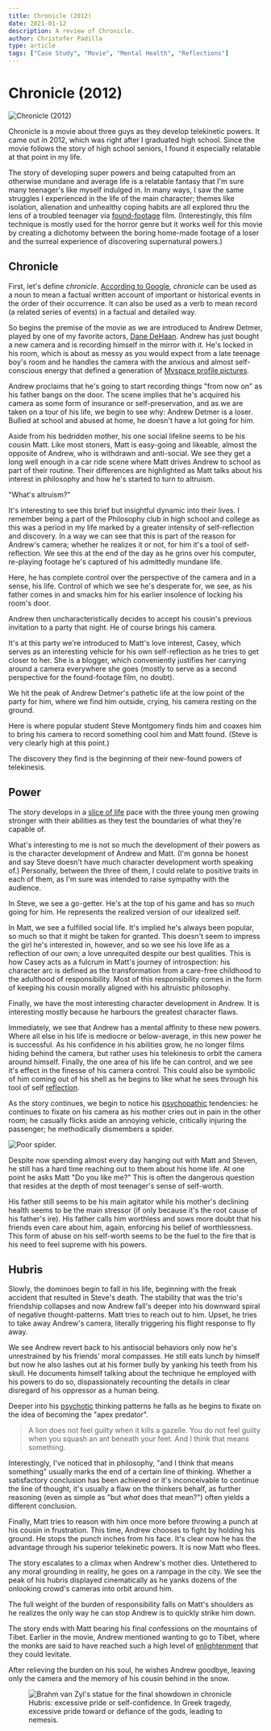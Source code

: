 ```yaml
---
title: Chronicle (2012)
date: 2021-01-12
description: A review of Chronicle.
author: Christofer Padilla
type: article
tags: ["Case Study", "Movie", "Mental Health", "Reflections"]
---
```


# Chronicle (2012)

![Chronicle (2012)](/images/chronicle.jpeg)

Chronicle is a movie about three guys as they develop telekinetic powers. It came out in 2012, which was right after I graduated high school. Since the movie follows the story of high school seniors, I found it especially relatable at that point in my life.

The story of developing super powers and being catapulted from an otherwise mundane and average life is a relatable fantasy that I'm sure many teenager's like myself indulged in. In many ways, I saw the same struggles I experienced in the life of the main character; themes like isolation, alienation and unhealthy coping habits are all explored thru the lens of a troubled teenager via [found-footage](https://en.wikipedia.org/wiki/Found_footage_(film_technique)) film. (Interestingly, this film technique is mostly used for the horror genre but it works well for this movie by creating a dichotomy between the boring home-made footage of a loser and the surreal experience of discovering supernatural powers.)

## Chronicle

First, let's define *chronicle*. [According to Google](https://www.google.com/search?q=define+chronicle), *chronicle* can be used as a noun to mean a factual written account of important or historical events in the order of their occurrence. It can also be used as a verb to mean record (a related series of events) in a factual and detailed way.

So begins the premise of the movie as we are introduced to Andrew Detmer, played by one of my favorite actors, [Dane DeHaan](https://www.imdb.com/name/nm2851530/). Andrew has just bought a new camera and is recording himself in the mirror with it. He's locked in his room, which is about as messy as you would expect from a late teenage boy's room and he handles the camera with the anxious and almost self-conscious energy that defined a generation of [Myspace profile pictures](https://firstmonday.org/ojs/index.php/fm/article/view/2539/2242).

Andrew proclaims that he's going to start recording things "from now on" as his father bangs on the door. The scene implies that he's acquired his camera as some form of insurance or self-preservation, and as we are taken on a tour of his life, we begin to see why: Andrew Detmer is a loser. Bullied at school and abused at home, he doesn't have a lot going for him.

Aside from his bedridden mother, his one social lifeline seems to be his cousin Matt. Like most stoners, Matt is easy-going and likeable, almost the opposite of Andrew, who is withdrawn and anti-social. We see they get a long well enough in a car ride scene where Matt drives Andrew to school as part of their routine. Their differences are highlighted as Matt talks about his interest in philosophy and how he's started to turn to altruism.

"What's altruism?"

It's interesting to see this brief but insightful dynamic into their lives. I remember being a part of the Philosophy club in high school and college as this was a period in my life marked by a greater intensity of self-reflection and discovery. In a way we can see that this is part of the reason for Andrew's camera; whether he realizes it or not, for him it's a tool of self-reflection. We see this at the end of the day as he grins over his computer, re-playing footage he's captured of his admittedly mundane life.

Here, he has complete control over the perspective of the camera and in a sense, his life. Control of which we see he's desperate for, we see, as his father comes in and smacks him for his earlier insolence of locking his room's door.

Andrew then uncharacteristically decides to accept his cousin's previous invitation to a party that night. He of course brings his camera.

It's at this party we're introduced to Matt's love interest, Casey, which serves as an interesting vehicle for his own self-reflection as he tries to get closer to her. She is a blogger, which conveniently justifies her carrying around a camera everywhere she goes (mostly to serve as a second perspective for the found-footage film, no doubt).

We hit the peak of Andrew Detmer's pathetic life at the low point of the party for him, where we find him outside, crying, his camera resting on the ground.

Here is where popular student Steve Montgomery finds him and coaxes him to bring his camera to record something cool him and Matt found. (Steve is very clearly high at this point.)

The discovery they find is the beginning of their new-found powers of telekinesis.

## Power

The story develops in a [slice of life](https://en.wikipedia.org/wiki/Slice_of_life) pace with the three young men growing stronger with their abilities as they test the boundaries of what they're capable of.

What's interesting to me is not so much the development of their powers as is the character development of Andrew and Matt. (I'm gonna be honest and say Steve doesn't have much character development worth speaking of.) Personally, between the three of them, I could relate to positive traits in each of them, as I'm sure was intended to raise sympathy with the audience.

In Steve, we see a go-getter. He's at the top of his game and has so much going for him. He represents the realized version of our idealized self.

In Matt, we see a fulfilled social life. It's implied he's always been popular, so much so that it might be taken for granted. This doesn't seem to impress the girl he's interested in, however, and so we see his love life as a reflection of our own; a love unrequited despite our best qualities. This is how Casey acts as a fulcrum in Matt's journey of introspection: his character arc is defined as the transformation from a care-free childhood to the adulthood of responsibility. Most of this responsibility comes in the form of keeping his cousin morally aligned with his altruistic philosophy.

Finally, we have the most interesting character development in Andrew. It is interesting mostly because he harbours the greatest character flaws.

Immediately, we see that Andrew has a mental affinity to these new powers. Where all else in his life is mediocre or below-average, in this new power he is successful. As his confidence in his abilities grow, he no longer films hiding behind the camera, but rather uses his telekinesis to orbit the camera around himself. Finally, the one area of his life he can control, and we see it's effect in the finesse of his camera control. This could also be symbolic of him coming out of his shell as he begins to like what he sees through his tool of self [reflection](/tags/#Reflections).

As the story continues, we begin to notice his [psychopathic](https://www.webmd.com/mental-health/features/sociopath-psychopath-difference#1) tendencies: he continues to fixate on his camera as his mother cries out in pain in the other room; he casually flicks aside an annoying vehicle, critically injuring the passenger; he methodically dismembers a spider.

![Poor spider.](/images/poorspider.jpg)

Despite now spending almost every day hanging out with Matt and Steven, he still has a hard time reaching out to them about his home life. At one point he asks Matt "Do you like me?" This is often the dangerous question that resides at the depth of most teenager's sense of self-worth.

His father still seems to be his main agitator while his mother's declining health seems to be the main stressor (if only because it's the root cause of his father's ire). His father calls him worthless and sows more doubt that his friends even care about him, again, enforcing his belief of worthlessness. This form of abuse on his self-worth seems to be the fuel to the fire that is his need to feel supreme with his powers.

## Hubris

Slowly, the dominoes begin to fall in his life, beginning with the freak accident that resulted in Steve's death. The stability that was the trio's friendship collapses and now Andrew fall's deeper into his downward spiral of negative thought-patterns. Matt tries to reach out to him. Upset, he tries to take away Andrew's camera, literally triggering his flight response to fly away.

We see Andrew revert back to his antisocial behaviors only now he's unrestrained by his friends' moral compasses. He still eats lunch by himself but now he also lashes out at his former bully by yanking his teeth from his skull. He documents himself talking about the technique he employed with his powers to do so, dispassionately recounting the details in clear disregard of his oppressor as a human being.

Deeper into his [psychotic](https://www.google.com/search?q=define+psychosis) thinking patterns he falls as he begins to fixate on the idea of becoming the "apex predator".

> A lion does not feel guilty when it kills a gazelle. You do not feel guilty when you squash an ant beneath your feet. And I think that means something.

Interestingly, I've noticed that in philosophy, "and I think that means something" usually marks the end of a certain line of thinking. Whether a satisfactory conclusion has been achieved or it's inconceivable to continue the line of thought, it's usually a flaw on the thinkers behalf, as further reasoning (even as simple as "but *what* does that mean?") often yields a different conclusion.

Finally, Matt tries to reason with him once more before throwing a punch at his cousin in frustration. This time, Andrew chooses to fight by holding his ground. He stops the punch inches from his face. It's clear now he has the advantage through his superior telekinetic powers. It is now Matt who flees.

The story escalates to a climax when Andrew's mother dies. Untethered to any moral grounding in reality, he goes on a rampage in the city. We see the peak of his hubris displayed cinematically as he yanks dozens of the onlooking crowd's cameras into orbit around him.

The full weight of the burden of responsibility falls on Matt's shoulders as he realizes the only way he can stop Andrew is to quickly strike him down.

The story ends with Matt bearing his final confessions on the mountains of Tibet. Earlier in the movie, Andrew mentioned wanting to go to Tibet, where the monks are said to have reached such a high level of [enlightenment](/blog/2021/1/2/The_Source.md) that they could levitate.

After relieving the burden on his soul, he wishes Andrew goodbye, leaving only the camera and the memory of his cousin behind in the snow.

<figure>
  <img
  src="/images/hubris.jpeg"
  alt="Brahm van Zyl's statue for the final showdown in chronicle">
  <figcaption>Hubris: excessive pride or self-confidence. In Greek tragedy, excessive pride toward or defiance of the gods, leading to nemesis.</figcaption>
</figure>

<TagLinks />

<Comments />
